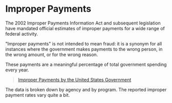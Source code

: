 # Improper Payments

The 2002 Improper Payments Information Act and subsequent legislation have mandated official estimates of improper payments for a wide range of federal activity. 

"Improper payments" is not intended to mean fraud: it is a synonym for all instances where the government makes payments to the wrong person, in the wrong amount, or for the wrong reason. 

These payments are a meaningful percentage of total government spending every year. 

<blockquote class="imgur-embed-pub" lang="en" data-id="a/W8IlT"><a href="//imgur.com/W8IlT">Improper Payments by the United States Government</a></blockquote><script async src="//s.imgur.com/min/embed.js" charset="utf-8"></script>

The data is broken down by agency and by program. The reported improper payment rates vary quite a bit. 

<blockquote class="imgur-embed-pub" lang="en" data-id="a/iveCU"><a href="//imgur.com/iveCU"></a></blockquote><script async src="//s.imgur.com/min/embed.js" charset="utf-8"></script>

